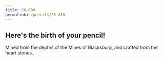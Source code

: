 ```yaml
---
title: 20-030
permalink: /pencils/20-030
---
```


## Here's the birth of your pencil!

Mined from the depths of the Mines of Blacksburg, and crafted from the heart stones...
